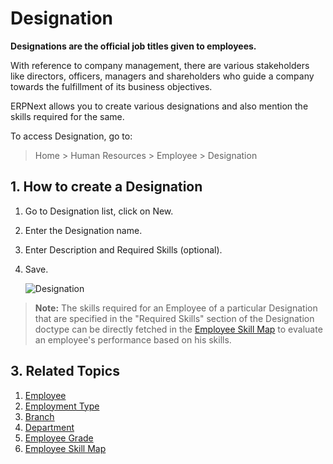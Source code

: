 <!-- add-breadcrumbs -->
# Designation

**Designations are the official job titles given to employees.**

With reference to company management, there are various stakeholders like directors, officers, managers and shareholders who guide a company towards the fulfillment of its business objectives.

ERPNext allows you to create various designations and also mention the skills required for the same.

To access Designation, go to:

> Home > Human Resources > Employee > Designation

## 1. How to create a Designation

1. Go to Designation list, click on New.
1. Enter the Designation name.
1. Enter Description and Required Skills (optional).
1. Save.


    <img class="screenshot" alt="Designation" src="{{docs_base_url}}/assets/img/human-resources/designation.png">



> **Note:** The skills required for an Employee of a particular Designation that are specified in the "Required Skills" section of the Designation doctype can be directly fetched in the [Employee Skill Map](/docs/v12/user/manual/en/human-resources/employee_skill_map) to evaluate an employee's performance based on his skills.


## 3. Related Topics

1. [Employee](/docs/v12/user/manual/en/human-resources/employee)
1. [Employment Type](/docs/v12/user/manual/en/human-resources/employment-type)
1. [Branch](/docs/v12/user/manual/en/human-resources/branch)
1. [Department](/docs/v12/user/manual/en/human-resources/department)
1. [Employee Grade](/docs/v12/user/manual/en/human-resources/employee-grade)
1. [Employee Skill Map](/docs/v12/user/manual/en/human-resources/employee_skill_map)
